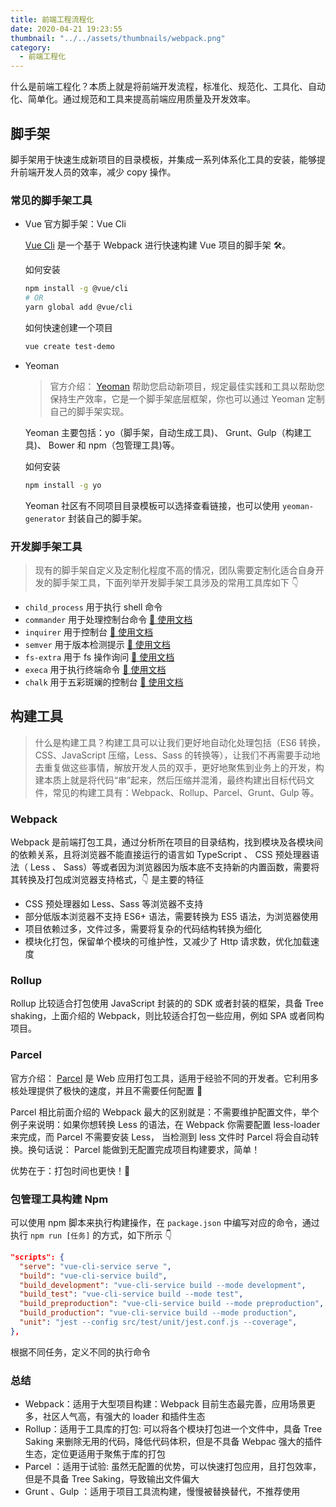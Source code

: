 ```yaml
---
title: 前端工程流程化
date: 2020-04-21 19:23:55
thumbnail: "../../assets/thumbnails/webpack.png"
category:
  - 前端工程化
---
```


什么是前端工程化？本质上就是将前端开发流程，标准化、规范化、工具化、自动化、简单化。通过规范和工具来提高前端应用质量及开发效率。

## 脚手架

脚手架用于快速生成新项目的目录模板，并集成一系列体系化工具的安装，能够提升前端开发人员的效率，减少 copy 操作。

### 常见的脚手架工具

- Vue 官方脚手架：Vue Cli

  [Vue Cli](https://cli.vuejs.org/zh/) 是一个基于 Webpack 进行快速构建 Vue 项目的脚手架 🛠️。

  如何安装

  ```bash
  npm install -g @vue/cli
  # OR
  yarn global add @vue/cli
  ```

  如何快速创建一个项目

  ```bash
  vue create test-demo
  ```

- Yeoman

  > 官方介绍： [Yeoman](https://yeoman.io/) 帮助您启动新项目，规定最佳实践和工具以帮助您保持生产效率，它是一个脚手架底层框架，你也可以通过 Yeoman 定制自己的脚手架实现。

  Yeoman 主要包括：yo（脚手架，自动生成工具)、 Grunt、Gulp（构建工具)、 Bower 和 npm（包管理工具)等。

  如何安装

  ```bash
  npm install -g yo
  ```

  Yeoman 社区有不同项目目录模板可以选择查看链接，也可以使用 `yeoman-generator` 封装自己的脚手架。

### 开发脚手架工具

> 现有的脚手架自定义及定制化程度不高的情况，团队需要定制化适合自身开发的脚手架工具，下面列举开发脚手架工具涉及的常用工具库如下 👇

- `child_process` 用于执行 shell 命令
- `commander` 用于处理控制台命令 [🔗 使用文档](https://github.com/tj/commander.js/blob/HEAD/Readme_zh-CN.md)
- `inquirer` 用于控制台 [🔗 使用文档](https://github.com/SBoudrias/Inquirer.js#readme)
- `semver` 用于版本检测提示 [🔗 使用文档](https://www.npmjs.com/package/semver)
- `fs-extra` 用于 fs 操作询问 [🔗 使用文档](https://www.npmjs.com/package/fs-extra)
- `execa` 用于执行终端命令 [🔗 使用文档](https://www.npmjs.com/package/execa)
- `chalk` 用于五彩斑斓的控制台 [🔗 使用文档](https://www.npmjs.com/package/chalk)

## 构建工具

> 什么是构建工具？构建工具可以让我们更好地自动化处理包括（ES6 转换，CSS、JavaScript 压缩，Less、Sass 的转换等），让我们不再需要手动地去重复做这些事情，解放开发人员的双手，更好地聚焦到业务上的开发，构建本质上就是将代码“串”起来，然后压缩并混淆，最终构建出目标代码文件，常见的构建工具有：Webpack、Rollup、Parcel、Grunt、Gulp 等。

### Webpack

Webpack 是前端打包工具，通过分析所在项目的目录结构，找到模块及各模块间的依赖关系，且将浏览器不能直接运行的语言如 TypeScript 、 CSS 预处理器语法（ Less 、 Sass）等或者因为浏览器因为版本底不支持新的内置函数，需要将其转换及打包成浏览器支持格式，👇 是主要的特征

- CSS 预处理器如 Less、Sass 等浏览器不支持
- 部分低版本浏览器不支持 ES6+ 语法，需要转换为 ES5 语法，为浏览器使用
- 项目依赖过多，文件过多，需要将复杂的代码结构转换为细化
- 模块化打包，保留单个模块的可维护性，又减少了 Http 请求数，优化加载速度

### Rollup

Rollup 比较适合打包使用 JavaScript 封装的的 SDK 或者封装的框架，具备 Tree shaking，上面介绍的 Webpack，则比较适合打包一些应用，例如 SPA 或者同构项目。

### Parcel

官方介绍： [Parcel](https://parceljs.org/) 是 Web 应用打包工具，适用于经验不同的开发者。它利用多核处理提供了极快的速度，并且不需要任何配置 🚀

Parcel 相比前面介绍的 Webpack 最大的区别就是：不需要维护配置文件，举个例子来说明：如果你想转换 Less 的语法，在 Webpack 你需要配置 less-loader 来完成，而 Parcel 不需要安装 Less， 当检测到 less 文件时 Parcel 将会自动转换。换句话说： Parcel 能做到无配置完成项目构建要求，简单！

优势在于：打包时间也更快！🚀

### 包管理工具构建 Npm

可以使用 npm 脚本来执行构建操作，在 `package.json` 中编写对应的命令，通过执行 `npm run [任务]` 的方式，如下所示 👇

```json
"scripts": {
  "serve": "vue-cli-service serve ",
  "build": "vue-cli-service build",
  "build_development": "vue-cli-service build --mode development",
  "build_test": "vue-cli-service build --mode test",
  "build_preproduction": "vue-cli-service build --mode preproduction",
  "build_production": "vue-cli-service build --mode production",
  "unit": "jest --config src/test/unit/jest.conf.js --coverage",
},
```

根据不同任务，定义不同的执行命令

### 总结

- Webpack：适⽤于⼤型项目构建：Webpack 目前生态最完善，应用场景更多，社区人气高，有强⼤的 loader 和插件⽣态
- Rollup：适⽤于工具库的打包: 可以将各个模块打包进⼀个⽂件中，具备 Tree Saking 来删除⽆⽤的代码，降低代码体积，但是不具备 Webpac 强大的插件生态，定位更适用于聚焦于库的打包
- Parcel ：适⽤于试验: 虽然无配置的优势，可以快速打包应用，且打包效率，但是不具备 Tree Saking，导致输出文件偏大
- Grunt 、Gulp ：适用于项目工具流构建，慢慢被替换替代，不推荐使用
